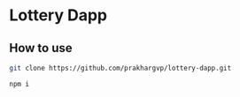 # Lottery Dapp

## How to use

```bash
git clone https://github.com/prakhargvp/lottery-dapp.git
```

```bash
npm i
```
